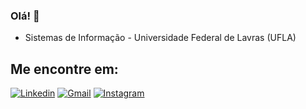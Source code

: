 ### Olá! 👋

 - Sistemas de Informação - Universidade Federal de Lavras (UFLA)

## Me encontre em:

[![Linkedin](https://img.shields.io/badge/-V%C3%ADtor%20Ferreira-22313f?style=flat-square&logo=Linkedin&logoColor=white&link=https://www.linkedin.com/in/fvitor/)](https://www.linkedin.com/in/fvitor/) 
[![Gmail](https://img.shields.io/badge/-vitorfnunes@gmail.com-22313f?style=flat-square&logo=Gmail&logoColor=white&link=mailto:vitorfnunes@gmail.com)](mailto:vitorfnunes@gmail.com)
[![Instagram](https://img.shields.io/badge/-V%C3%ADtor%20Ferreira-22313f?style=flat-square&logo=Instagram&logoColor=white&link=https://www.instagram.com/vi.torferreira)](https://www.instagram.com/vi.torferreira/)

